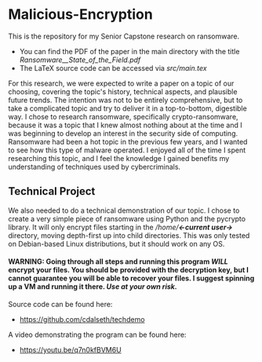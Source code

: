 # Malicious-Encryption

This is the repository for my Senior Capstone research on ransomware.
- You can find the PDF of the paper in the main directory with the title *Ransomware__State_of_the_Field.pdf*
- The LaTeX source code can be accessed via *src/main.tex*

For this research, we were expected to write a paper on a topic of our choosing, covering the topic's history, technical aspects, and plausible future trends. The intention was not to be entirely comprehensive, but to take a complicated topic and try to deliver it in a top-to-bottom, digestible way. I chose to research ransomware, specifically crypto-ransomware, because it was a topic that I knew almost nothing about at the time and I was beginning to develop an interest in the security side of computing. Ransomware had been a hot topic in the previous few years, and I wanted to see how this type of malware operated. I enjoyed all of the time I spent researching this topic, and I feel the knowledge I gained benefits my understanding of techniques used by cybercriminals.

## Technical Project
We also needed to do a technical demonstration of our topic. I chose to create a very simple piece of ransomware using Python and the pycrypto library. It will only encrypt files starting in the */home/__<-current user->__* directory, moving depth-first up into child directories. This was only tested on Debian-based Linux distributions, but it should work on any OS.

#### WARNING: Going through all steps and running this program *WILL* encrypt your files. You should be provided with the decryption key, but I cannot guarantee you will be able to recover your files. I suggest spinning up a VM and running it there. *Use at your own risk.*

Source code can be found here:
- https://github.com/cdalseth/techdemo

A video demonstrating the program can be found here:
- https://youtu.be/q7n0kfBVM6U
